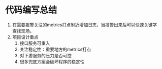 # 代码编写总结

1. 在需要报警关注的metrics打点附近增加日志，当报警出来后可以快速关键字查找现场。
2. 项目设计重点
    1. 接口服务可重入
    2. 关注稳定性：重要地方的metrics打点
    3. 对下游服务的压力是否可控
    4. 很多兜底方案会破坏程序的稳定性